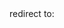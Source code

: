 <html>
redirect to: <a href="{{site.url}}/stream/113488-general/index.html>{{site.url}}/stream/113488-general/index.html</a>
</html>